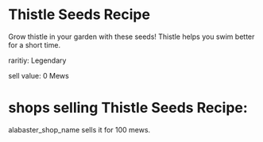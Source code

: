 # Thistle Seeds Recipe

Grow thistle in your garden with these seeds! Thistle helps you swim better for a short time.

raritiy: Legendary

sell value: 0 Mews

# shops selling Thistle Seeds Recipe:

alabaster_shop_name sells it for 100 mews.